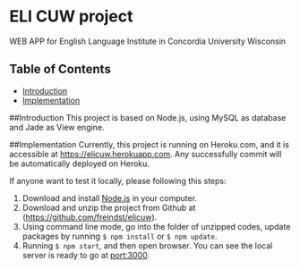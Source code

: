 # ELI CUW project
WEB APP for English Language Institute in Concordia University Wisconsin

## Table of Contents

- [Introduction](#Introduction)
- [Implementation](#Implementation)

##Introduction
This project is based on Node.js, using MySQL as database and Jade as View engine.

##Implementation
Currently, this project is running on Heroku.com, and it is accessible at https://elicuw.herokuapp.com. Any successfully commit will be automatically deployed on Heroku.

If anyone want to test it locally, please following this steps:  
1. Download and install [Node.js](https://nodejs.org/en/) in your computer.  
2. Download and unzip the project from Github at (https://github.com/freindst/elicuw).  
3. Using command line mode, go into the folder of unzipped codes, update packages by running `$ npm install` or `$ npm update`.  
4. Running `$ npm start`, and then open browser. You can see the local server is ready to go at [port:3000](http://localhost:3000/).
